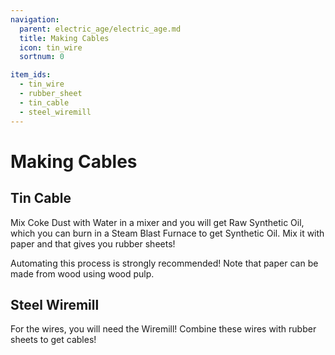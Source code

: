```yaml
---
navigation:
  parent: electric_age/electric_age.md
  title: Making Cables
  icon: tin_wire
  sortnum: 0

item_ids:
  - tin_wire
  - rubber_sheet
  - tin_cable
  - steel_wiremill
---
```


# Making Cables

## Tin Cable

<Recipe id="modern_industrialization:materials/tin/craft/cable"/>

Mix Coke Dust with Water in a mixer and you will get Raw Synthetic Oil, which you can burn in a Steam Blast Furnace to get Synthetic Oil. Mix it with paper and that gives you rubber sheets!

Automating this process is strongly recommended! Note that paper can be made from wood using wood pulp.

## Steel Wiremill

<Recipe id="modern_industrialization:steam_age/steel/wiremill_asbl"/>

For the wires, you will need the Wiremill! Combine these wires with rubber sheets to get cables!
